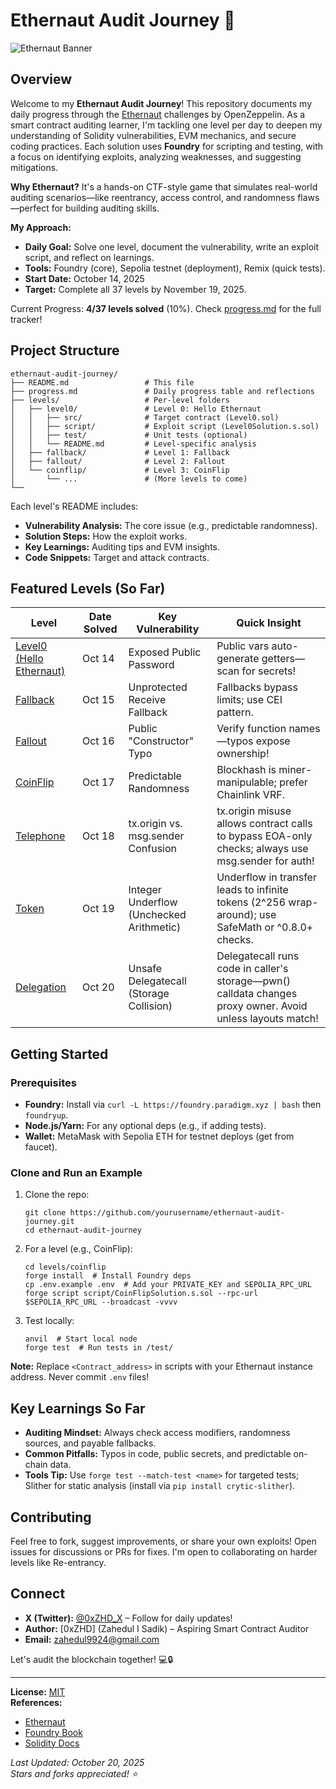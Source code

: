 # Ethernaut Audit Journey 🚀

![Ethernaut Banner](https://ethernaut.openzeppelin.com/imgs/metatag.png)  

## Overview
Welcome to my **Ethernaut Audit Journey**! This repository documents my daily progress through the [Ethernaut](https://ethernaut.openzeppelin.com/) challenges by OpenZeppelin. As a smart contract auditing learner, I'm tackling one level per day to deepen my understanding of Solidity vulnerabilities, EVM mechanics, and secure coding practices. Each solution uses **Foundry** for scripting and testing, with a focus on identifying exploits, analyzing weaknesses, and suggesting mitigations.

**Why Ethernaut?** It's a hands-on CTF-style game that simulates real-world auditing scenarios—like reentrancy, access control, and randomness flaws—perfect for building auditing skills.

**My Approach:**
- **Daily Goal:** Solve one level, document the vulnerability, write an exploit script, and reflect on learnings.
- **Tools:** Foundry (core), Sepolia testnet (deployment), Remix (quick tests).
- **Start Date:** October 14, 2025
- **Target:** Complete all 37 levels by November 19, 2025.

Current Progress: **4/37 levels solved** (10%). Check [progress.md](progress.md) for the full tracker!

## Project Structure
```
ethernaut-audit-journey/
├── README.md                 # This file
├── progress.md               # Daily progress table and reflections
├── levels/                   # Per-level folders
│   ├── level0/               # Level 0: Hello Ethernaut
│   │   ├── src/              # Target contract (Level0.sol)
│   │   ├── script/           # Exploit script (Level0Solution.s.sol)
│   │   ├── test/             # Unit tests (optional)
│   │   └── README.md         # Level-specific analysis
│   ├── fallback/             # Level 1: Fallback
│   ├── fallout/              # Level 2: Fallout
│   └── coinflip/             # Level 3: CoinFlip
│       └── ...               # (More levels to come)
└──                 
```

Each level's README includes:
- **Vulnerability Analysis:** The core issue (e.g., predictable randomness).
- **Solution Steps:** How the exploit works.
- **Key Learnings:** Auditing tips and EVM insights.
- **Code Snippets:** Target and attack contracts.

## Featured Levels (So Far)
| Level                                      | Date Solved | Key Vulnerability                  | Quick Insight                                         |
|--------------------------------------------|-------------|------------------------------------|-------------------------------------------------------|
| [Level0 (Hello Ethernaut)](levels/level0/) | Oct 14      | Exposed Public Password            | Public vars auto-generate getters—scan for secrets!   |
| [Fallback](levels/fallback/)               | Oct 15      | Unprotected Receive Fallback       | Fallbacks bypass limits; use CEI pattern.             |
| [Fallout](levels/fallout/)                 | Oct 16      | Public "Constructor" Typo          | Verify function names—typos expose ownership!         |
| [CoinFlip](levels/coinflip/)               | Oct 17      | Predictable Randomness             | Blockhash is miner-manipulable; prefer Chainlink VRF. |
| [Telephone](levels/telephone/)             | Oct 18      | tx.origin vs. msg.sender Confusion | tx.origin misuse allows contract calls to bypass EOA-only checks; always use msg.sender for auth! |
| [Token](levels/token/)                     | Oct 19      | Integer Underflow (Unchecked Arithmetic) | Underflow in transfer leads to infinite tokens (2^256 wrap-around); use SafeMath or ^0.8.0+ checks. |
| [Delegation](levels/delegation/)            | Oct 20      | Unsafe Delegatecall (Storage Collision) | Delegatecall runs code in caller's storage—pwn() calldata changes proxy owner. Avoid unless layouts match! |
## Getting Started
### Prerequisites
- **Foundry:** Install via `curl -L https://foundry.paradigm.xyz | bash` then `foundryup`.
- **Node.js/Yarn:** For any optional deps (e.g., if adding tests).
- **Wallet:** MetaMask with Sepolia ETH for testnet deploys (get from faucet).

### Clone and Run an Example
1. Clone the repo:
   ```
   git clone https://github.com/yourusername/ethernaut-audit-journey.git
   cd ethernaut-audit-journey
   ```
2. For a level (e.g., CoinFlip):
   ```
   cd levels/coinflip
   forge install  # Install Foundry deps
   cp .env.example .env  # Add your PRIVATE_KEY and SEPOLIA_RPC_URL
   forge script script/CoinFlipSolution.s.sol --rpc-url $SEPOLIA_RPC_URL --broadcast -vvvv
   ```
3. Test locally:
   ```
   anvil  # Start local node
   forge test  # Run tests in /test/
   ```

**Note:** Replace `<Contract_address>` in scripts with your Ethernaut instance address. Never commit `.env` files!

## Key Learnings So Far
- **Auditing Mindset:** Always check access modifiers, randomness sources, and payable fallbacks.
- **Common Pitfalls:** Typos in code, public secrets, and predictable on-chain data.
- **Tools Tip:** Use `forge test --match-test <name>` for targeted tests; Slither for static analysis (install via `pip install crytic-slither`).

## Contributing
Feel free to fork, suggest improvements, or share your own exploits! Open issues for discussions or PRs for fixes. I'm open to collaborating on harder levels like Re-entrancy.

## Connect
- **X (Twitter):** [@0xZHD_X](https://x.com/0xZHD_X) – Follow for daily updates!
- **Author:** [0xZHD] (Zahedul I Sadik) – Aspiring Smart Contract Auditor
- **Email:** zahedul9924@gmail.com

Let's audit the blockchain together! 💻🔒

---

**License:** [MIT](LICENSE)  
**References:**  
- [Ethernaut](https://ethernaut.openzeppelin.com/)  
- [Foundry Book](https://book.getfoundry.sh/)  
- [Solidity Docs](https://docs.soliditylang.org/)

*Last Updated: October 20, 2025*  
*Stars and forks appreciated! ⭐*

